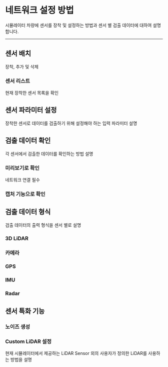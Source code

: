 # 네트워크 설정 방법
시뮬레이터 차량에 센서를 장착 및 설정하는 방법과 센서 별 검출 데이터에 대하여 설명합니다. 

---

## 센서 배치
장착, 추가 및 삭제



### 센서 리스트
현재 장착한 센서 목록을 확인

## 센서 파라미터 설정
장착한 센서로 데이터를 검출하기 위해 설정해야 하는 입력 파라미터 설명 


## 검출 데이터 확인
각 센서에서 검출한 데이터를 확인하는 방법 설명 

### 미리보기로 확인
네트워크 연결 필수

### 캡처 기능으로 확인

## 검출 데이터 형식
검출 데이터의 출력 형식을 센서 별로 설명

### 3D LiDAR

### 카메라

### GPS

### IMU

### Radar

## 센서 특화 기능

### 노이즈 생성

### Custom LiDAR 설정
현재 시뮬레이터에서 제공하는 LiDAR Sensor 외의 사용자가 정의한 LiDAR를 사용하는 방법을 설명
